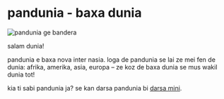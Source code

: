pandunia - baxa dunia
=====================

![](http://www.pandunia.info/kuvat/bandera.png "pandunia ge bandera")

salam dunia!

pandunia e baxa nova inter nasia. loga de pandunia se lai ze mei fen de dunia: afrika, amerika, asia, europa – ze koz de baxa dunia se mus wakil dunia tot!

kia ti sabi pandunia ja? se kan darsa pandunia bi [darsa mini](mini_darse.html).


